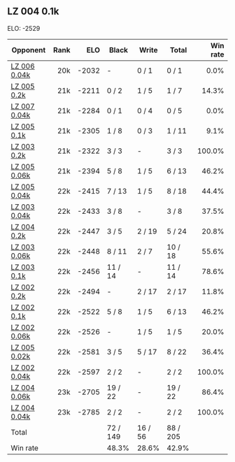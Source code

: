 ## LZ 004 0.1k ##

ELO: -2529

Opponent | Rank | ELO | Black | Write | Total | Win rate
---------|-----:|----:|-------|-------|-------|-------:
[LZ 006 0.04k](LZ%20006%200.04k.md) | 20k | -2032 | - | 0 / 1 | 0 / 1 | 0.0%
[LZ 005 0.2k](LZ%20005%200.2k.md) | 21k | -2211 | 0 / 2 | 1 / 5 | 1 / 7 | 14.3%
[LZ 007 0.04k](LZ%20007%200.04k.md) | 21k | -2284 | 0 / 1 | 0 / 4 | 0 / 5 | 0.0%
[LZ 005 0.1k](LZ%20005%200.1k.md) | 21k | -2305 | 1 / 8 | 0 / 3 | 1 / 11 | 9.1%
[LZ 003 0.2k](LZ%20003%200.2k.md) | 21k | -2322 | 3 / 3 | - | 3 / 3 | 100.0%
[LZ 005 0.06k](LZ%20005%200.06k.md) | 21k | -2394 | 5 / 8 | 1 / 5 | 6 / 13 | 46.2%
[LZ 005 0.04k](LZ%20005%200.04k.md) | 22k | -2415 | 7 / 13 | 1 / 5 | 8 / 18 | 44.4%
[LZ 003 0.04k](LZ%20003%200.04k.md) | 22k | -2433 | 3 / 8 | - | 3 / 8 | 37.5%
[LZ 004 0.2k](LZ%20004%200.2k.md) | 22k | -2447 | 3 / 5 | 2 / 19 | 5 / 24 | 20.8%
[LZ 003 0.06k](LZ%20003%200.06k.md) | 22k | -2448 | 8 / 11 | 2 / 7 | 10 / 18 | 55.6%
[LZ 003 0.1k](LZ%20003%200.1k.md) | 22k | -2456 | 11 / 14 | - | 11 / 14 | 78.6%
[LZ 002 0.2k](LZ%20002%200.2k.md) | 22k | -2494 | - | 2 / 17 | 2 / 17 | 11.8%
[LZ 002 0.1k](LZ%20002%200.1k.md) | 22k | -2522 | 5 / 8 | 1 / 5 | 6 / 13 | 46.2%
[LZ 002 0.06k](LZ%20002%200.06k.md) | 22k | -2526 | - | 1 / 5 | 1 / 5 | 20.0%
[LZ 005 0.02k](LZ%20005%200.02k.md) | 22k | -2581 | 3 / 5 | 5 / 17 | 8 / 22 | 36.4%
[LZ 002 0.04k](LZ%20002%200.04k.md) | 22k | -2597 | 2 / 2 | - | 2 / 2 | 100.0%
[LZ 004 0.06k](LZ%20004%200.06k.md) | 23k | -2705 | 19 / 22 | - | 19 / 22 | 86.4%
[LZ 004 0.04k](LZ%20004%200.04k.md) | 23k | -2785 | 2 / 2 | - | 2 / 2 | 100.0%
Total | | | 72 / 149 | 16 / 56 | 88 / 205 | 
Win rate| | | 48.3% | 28.6% | 42.9% | 
